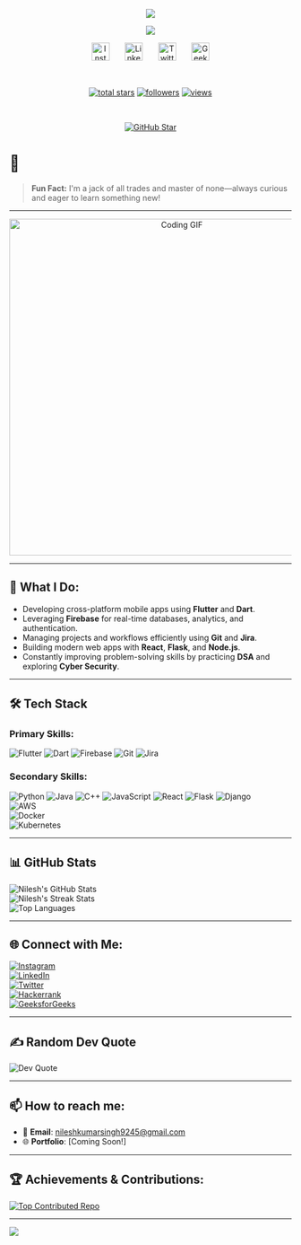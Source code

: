 <p align="center">
  <a href="https://github.com/NileshSingh9245">
  <img src="https://readme-typing-svg.demolab.com/?lines=Nilesh%20Kumar%20Singh&font=Fira%20Code&center=true&width=440&height=45&color=f75c7e&vCenter=true&pause=1000&size=22&repeat=false" />
</a>
  
</p>
<p align="center">
  <!-- Typing SVG by DenverCoder1 - https://github.com/DenverCoder1/readme-typing-svg -->
  <a href="https://github.com/DenverCoder1/readme-typing-svg">
    <img src="https://readme-typing-svg.demolab.com/?lines=Aspiring%20Software%20Engineer;Flutter%20%7C%20Dart%20%7C%20Firebase%20%7C%20DevOps;%20AWS%20practitioner%20;Building%20scalable%20solutions&font=Fira%20Code&center=true&width=440&height=45&color=f75c7e&vCenter=true&pause=1000&size=22" /></a>
</p>

<!-- Social icons section -->
<p align="center">
  <a href="https://www.instagram.com/__nilesh_singh__"><img width="32px" alt="Instagram" title="Instagram" src="https://i.imgur.com/qiXu7b2.png"/></a>
  &#8287;&#8287;&#8287;&#8287;&#8287;
  <a href="https://www.linkedin.com/in/nilesh-kumar-singh-5b5927b8/"><img width="32px" alt="LinkedIn" title="LinkedIn" src="https://i.imgur.com/yRpa1dQ.png"/></a>
  &#8287;&#8287;&#8287;&#8287;&#8287;
  <a href="https://twitter.com/_nilesh_singh_"><img width="32px" alt="Twitter" title="Twitter" src="https://i.imgur.com/AixJgnm.png"/></a>
  &#8287;&#8287;&#8287;&#8287;&#8287;
  <a href="https://auth.geeksforgeeks.org/user/singhraja5011/profile"><img width="32px" alt="GeeksforGeeks" title="GeeksforGeeks" src="https://i.imgur.com/mVm29vK.png"></a>
</p>

<br/>

<!-- Social badges section -->
<p align="center">
  <a href="https://github.com/NileshSingh9245?tab=repositories&sort=stargazers">
    <img alt="total stars" title="Total stars on GitHub" src="https://custom-icon-badges.demolab.com/github/stars/NileshSingh9245?color=55960c&style=for-the-badge&labelColor=488207&logo=star"/></a>
  <a href="https://github.com/NileshSingh9245?tab=followers">
    <img alt="followers" title="Follow me on Github" src="https://custom-icon-badges.demolab.com/github/followers/NileshSingh9245?color=236ad3&labelColor=1155ba&style=for-the-badge&logo=person-add&label=Follow&logoColor=white"/></a>
  <a href="https://github.com/NileshSingh9245">
    <img alt="views" title="GitHub profile views" src="https://visitcount.itsvg.in/api?id=NileshSingh9245&icon=1&color=0"/>
</a>

</p>

<br/>

<!-- GitHub Star link -->
<p align="center">
  <a href="https://stars.github.com/profiles/NileshSingh9245/">
    <img src="https://github.com/DenverCoder1/DenverCoder1/assets/20955511/ca15be3f-d00b-438e-91f6-fb5568c1f632" alt="GitHub Star"/></a>
</p>

# 👋 

> **Fun Fact:** I'm a jack of all trades and master of none—always curious and eager to learn something new!

---

<div align="center">
  <img src="https://media.giphy.com/media/L1R1tvI9svkIWwpVYr/giphy.gif" alt="Coding GIF" width="600"/>
</div>

---

## 💼 What I Do:

- Developing cross-platform mobile apps using **Flutter** and **Dart**.
- Leveraging **Firebase** for real-time databases, analytics, and authentication.
- Managing projects and workflows efficiently using **Git** and **Jira**.
- Building modern web apps with **React**, **Flask**, and **Node.js**.
- Constantly improving problem-solving skills by practicing **DSA** and exploring **Cyber Security**.

---

## 🛠️ Tech Stack

### **Primary Skills:**
![Flutter](https://img.shields.io/badge/Flutter-%2302569B.svg?style=for-the-badge&logo=flutter&logoColor=white) 
![Dart](https://img.shields.io/badge/Dart-%230175C2.svg?style=for-the-badge&logo=dart&logoColor=white) 
![Firebase](https://img.shields.io/badge/Firebase-%23FFCA28.svg?style=for-the-badge&logo=firebase&logoColor=black) 
![Git](https://img.shields.io/badge/git-%23F1502F.svg?style=for-the-badge&logo=git&logoColor=white) 
![Jira](https://img.shields.io/badge/Jira-%230052CC.svg?style=for-the-badge&logo=jira&logoColor=white)  

### **Secondary Skills:**
![Python](https://img.shields.io/badge/python-%2320232a.svg?style=for-the-badge&logo=python&logoColor=white) 
![Java](https://img.shields.io/badge/java-%23ED8B00.svg?style=for-the-badge&logo=openjdk&logoColor=white) 
![C++](https://img.shields.io/badge/c%2B%2B-%2300599C.svg?style=for-the-badge&logo=c%2B%2B&logoColor=white) 
![JavaScript](https://img.shields.io/badge/javascript-%23323330.svg?style=for-the-badge&logo=javascript&logoColor=%23F7DF1E) 
![React](https://img.shields.io/badge/react-%2320232a.svg?style=for-the-badge&logo=react&logoColor=%2361DAFB) 
![Flask](https://img.shields.io/badge/flask-%23000000.svg?style=for-the-badge&logo=flask&logoColor=white) 
![Django](https://img.shields.io/badge/django-%23092E20.svg?style=for-the-badge&logo=django&logoColor=white)  
![AWS](https://img.shields.io/badge/AWS-%23FF9900.svg?style=for-the-badge&logo=amazon-aws&logoColor=white)  
![Docker](https://img.shields.io/badge/docker-%232496ED.svg?style=for-the-badge&logo=docker&logoColor=white)  
![Kubernetes](https://img.shields.io/badge/kubernetes-%23326CE5.svg?style=for-the-badge&logo=kubernetes&logoColor=white)  

---

## 📊 GitHub Stats

![Nilesh's GitHub Stats](https://github-readme-stats.vercel.app/api?username=NileshSingh9245&theme=dark&hide_border=false&include_all_commits=true&count_private=false)  
![Nilesh's Streak Stats](https://github-readme-streak-stats.herokuapp.com/?user=NileshSingh9245&theme=dark&hide_border=false)  
![Top Languages](https://github-readme-stats.vercel.app/api/top-langs/?username=NileshSingh9245&theme=dark&hide_border=false&include_all_commits=true&count_private=false&layout=compact)

---

## 🌐 Connect with Me:

[![Instagram](https://img.shields.io/badge/Instagram-%23E4405F.svg?logo=Instagram&logoColor=white)](https://instagram.com/__nilesh_singh__)  
[![LinkedIn](https://img.shields.io/badge/LinkedIn-%230077B5.svg?logo=linkedin&logoColor=white)](https://linkedin.com/in/nilesh-kumar-singh-5b5927b8)  
[![Twitter](https://img.shields.io/twitter/follow/_nilesh_singh_?logo=twitter&style=for-the-badge)](https://twitter.com/_nilesh_singh_)  
[![Hackerrank](https://img.shields.io/badge/Hackerrank-%23121011.svg?logo=hackerrank&logoColor=white)](https://www.hackerrank.com/_nilesh_singh_)  
[![GeeksforGeeks](https://img.shields.io/badge/GeeksforGeeks-%23032C0B.svg?logo=geeksforgeeks&logoColor=white)](https://auth.geeksforgeeks.org/user/singhraja5011/profile)  

---

## ✍️ Random Dev Quote

![Dev Quote](https://quotes-github-readme.vercel.app/api?type=horizontal&theme=radical)

---

## 📫 How to reach me:

- 📧 **Email**: [nileshkumarsingh9245@gmail.com](mailto:nileshkumarsingh9245@gmail.com)
- 🌐 **Portfolio**: [Coming Soon!]

---

## 🏆 Achievements & Contributions:

[![Top Contributed Repo](https://github-contributor-stats.vercel.app/api?username=NileshSingh9245&limit=5&theme=dark&combine_all_yearly_contributions=true)](https://github.com/NileshSingh9245)

---

[![](https://visitcount.itsvg.in/api?id=NileshSingh9245&icon=1&color=0)](https://visitcount.itsvg.in)
